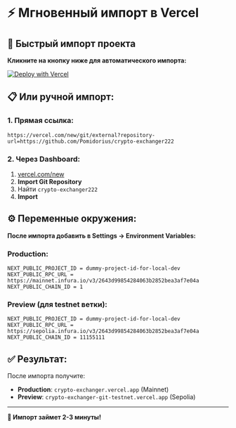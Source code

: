 # ⚡ Мгновенный импорт в Vercel

## 🚀 Быстрый импорт проекта

**Кликните на кнопку ниже для автоматического импорта:**

[![Deploy with Vercel](https://vercel.com/button)](https://vercel.com/new/git/external?repository-url=https://github.com/Pomidorius/crypto-exchanger222&project-name=crypto-exchanger&repository-name=crypto-exchanger)

## 📋 Или ручной импорт:

### 1. Прямая ссылка:
```
https://vercel.com/new/git/external?repository-url=https://github.com/Pomidorius/crypto-exchanger222
```

### 2. Через Dashboard:
1. [vercel.com/new](https://vercel.com/new)
2. **Import Git Repository**
3. Найти `crypto-exchanger222`
4. **Import**

## ⚙️ Переменные окружения:

**После импорта добавить в Settings → Environment Variables:**

### Production:
```
NEXT_PUBLIC_PROJECT_ID = dummy-project-id-for-local-dev
NEXT_PUBLIC_RPC_URL = https://mainnet.infura.io/v3/2643d99854284063b2852bea3af7e04a
NEXT_PUBLIC_CHAIN_ID = 1
```

### Preview (для testnet ветки):
```
NEXT_PUBLIC_PROJECT_ID = dummy-project-id-for-local-dev
NEXT_PUBLIC_RPC_URL = https://sepolia.infura.io/v3/2643d99854284063b2852bea3af7e04a
NEXT_PUBLIC_CHAIN_ID = 11155111
```

## ✅ Результат:

После импорта получите:
- **Production**: `crypto-exchanger.vercel.app` (Mainnet)
- **Preview**: `crypto-exchanger-git-testnet.vercel.app` (Sepolia)

---
**🎯 Импорт займет 2-3 минуты!**
